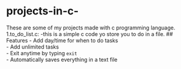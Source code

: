 # projects-in-c-
These are some of my projects made with c programming language.
1.to_do_list.c:
              -this is a simple c code yo store you to do in a file.
              ##  Features
              -  Add day/time for when to do tasks  
              -  Add unlimited tasks  
              -  Exit anytime by typing `exit`  
              -  Automatically saves everything in a text file 
                
